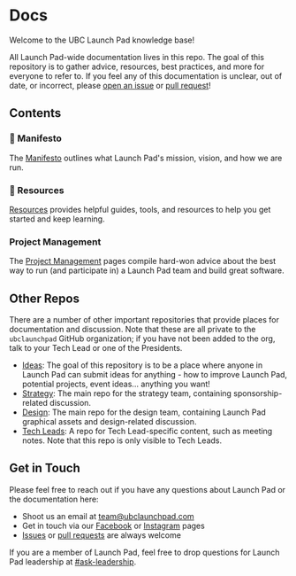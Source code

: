 # Docs

Welcome to the UBC Launch Pad knowledge base!

All Launch Pad-wide documentation lives in this repo. The goal of this
repository is to gather advice, resources, best practices, and more for everyone
to refer to. If you feel any of this documentation is unclear, out of date, or
incorrect, please [open an issue](https://github.com/ubclaunchpad/docs/issues/new)
or [pull request](https://github.com/ubclaunchpad/docs/compare)!

## Contents

### 🎉 Manifesto

The [Manifesto](manifesto/) outlines what Launch Pad's mission, vision, and how
we are run.

### 🧗 Resources

[Resources](resources/) provides helpful guides, tools, and resources to help
you get started and keep learning.

### Project Management

The [Project Management](project-management/) pages compile hard-won advice about
the best way to run (and participate in) a Launch Pad team and build great software.

## Other Repos

There are a number of other important repositories that provide places
for documentation and discussion. Note that these are all private to
the `ubclaunchpad` GitHub organization; if you have not been added to
the org, talk to your Tech Lead or one of the Presidents.

* [Ideas](https://github.com/ubclaunchpad/ideas): The goal of this repository is
  to be a place where anyone in Launch Pad can submit ideas for anything - how
  to improve Launch Pad, potential projects, event ideas... anything you want!
* [Strategy](https://github.com/ubclaunchpad/strategy): The main repo for the
  strategy team, containing sponsorship-related discussion.
* [Design](https://github.com/ubclaunchpad/design): The main repo for the design
  team, containing Launch Pad graphical assets and design-related discussion.
* [Tech Leads](https://github.com/ubclaunchpad/tech-leads): A repo for Tech
  Lead-specific content, such as meeting notes. Note that this repo is only
  visible to Tech Leads.

## Get in Touch

Please feel free to reach out if you have any questions about Launch Pad or the
documentation here:

* Shoot us an email at [team@ubclaunchpad.com](team@ubclaunchpad.com)
* Get in touch via our [Facebook](https://www.facebook.com/ubclaunchpad/) or
  [Instagram](https://www.instagram.com/ubclaunchpad/) pages
* [Issues](https://github.com/ubclaunchpad/docs/issues/new) or
  [pull requests](https://github.com/ubclaunchpad/docs/compare) are always welcome

If you are a member of Launch Pad, feel free to drop questions for Launch Pad
leadership at [#ask-leadership](https://ubclaunchpad.slack.com/messages/CK935RD3Q/).
